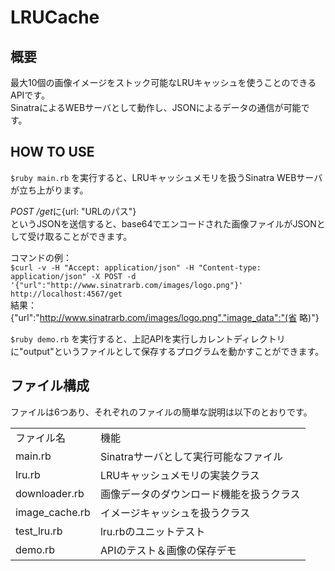 # LRUCache

## 概要
最大10個の画像イメージをストック可能なLRUキャッシュを使うことのできるAPIです。  
SinatraによるWEBサーバとして動作し、JSONによるデータの通信が可能です。

## HOW TO USE
`$ruby main.rb` を実行すると、LRUキャッシュメモリを扱うSinatra WEBサーバが立ち上がります。  
  
*POST /get*に{url: "URLのパス"}  
というJSONを送信すると、base64でエンコードされた画像ファイルがJSONとして受け取ることができます。

コマンドの例：  
`$curl -v -H "Accept: application/json" -H "Content-type: application/json" -X POST -d '{"url":"http://www.sinatrarb.com/images/logo.png"}' http://localhost:4567/get`  
結果：  
{"url":"http://www.sinatrarb.com/images/logo.png","image_data":"(省 略)"}  
  
`$ruby demo.rb` を実行すると、上記APIを実行しカレントディレクトリに"output"というファイルとして保存するプログラムを動かすことができます。

## ファイル構成  
ファイルは6つあり、それぞれのファイルの簡単な説明は以下のとおりです。  
<table>
<tr>
  <td>ファイル名</td>
  <td>機能</td>
</tr>
<tr>
  <td>main.rb</td>
  <td>Sinatraサーバとして実行可能なファイル</td>
</tr>
<tr>
  <td>lru.rb</td>
  <td>LRUキャッシュメモリの実装クラス</td>
</tr>
<tr>
  <td>downloader.rb</td>
  <td>画像データのダウンロード機能を扱うクラス</td>
</tr>
<tr>
  <td>image_cache.rb</td>
  <td>イメージキャッシュを扱うクラス</td>
</tr>
<tr>
  <td>test_lru.rb</td>
  <td>lru.rbのユニットテスト</td>
</tr>
<tr>
  <td>demo.rb</td>
  <td>APIのテスト＆画像の保存デモ</td>
</tr>
</table>
